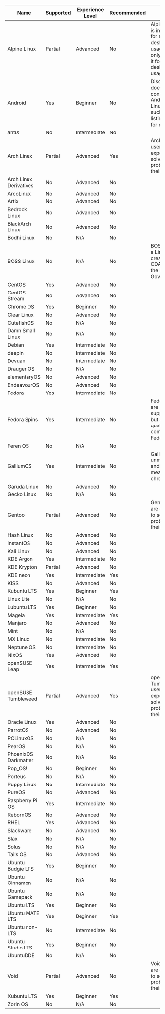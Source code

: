 | Name                   | Supported | Experience Level | Recommended | Notes                                                                                        |
| ---------------------- | --------- | ---------------- | ----------- | -------------------------------------------------------------------------------------------- |
| Alpine Linux           | Partial   | Advanced         | No          | Alpine Linux is intended for non-desktop usage, we only support it for non-desktop usage.    |
| Android                | Yes       | Beginner         | No          | Discord Linux does not consider Android as Linux, as such, this listing is just for clarity. |
| antiX                  | No        | Intermediate     | No          |                                                                                              |
| Arch Linux             | Partial   | Advanced         | Yes         | Arch Linux users are expected to solve basic problems on their own.                          |
| Arch Linux Derivatives | No        | Advanced         | No          |                                                                                              |
| ArcoLinux              | No        | Advanced         | No          |                                                                                              |
| Artix                  | No        | Advanced         | No          |                                                                                              |
| Bedrock Linux          | No        | Advanced         | No          |                                                                                              |
| BlackArch Linux        | No        | Advanced         | No          |                                                                                              |
| Bodhi Linux            | No        | N/A              | No          |                                                                                              |
| BOSS Linux             | No        | N/A              | No          | BOSS Linux is a Linux distro created by CDAC, part of the Indian Government                  |
| CentOS                 | Yes       | Advanced         | No          |                                                                                              |
| CentOS Stream          | No        | Advanced         | No          |                                                                                              |
| Chrome OS              | Yes       | Beginner         | No          |                                                                                              |
| Clear Linux            | No        | Advanced         | No          |                                                                                              |
| CutefishOS             | No        | N/A              | No          |                                                                                              |
| Damn Small Linux       | No        | N/A              | No          |                                                                                              |
| Debian                 | Yes       | Intermediate     | No          |                                                                                              |
| deepin                 | No        | Intermediate     | No          |                                                                                              |
| Devuan                 | No        | Intermediate     | No          |                                                                                              |
| Drauger OS             | No        | N/A              | No          |                                                                                              |
| elementaryOS           | No        | Advanced         | No          |                                                                                              |
| EndeavourOS            | No        | Advanced         | No          |                                                                                              |
| Fedora                 | Yes       | Intermediate     | No          |                                                                                              |
| Fedora Spins           | Yes       | Intermediate     | No          | Fedora Spins are supported, but are low quality compared to Fedora itself                    |
| Feren OS               | No        | N/A              | No          |                                                                                              |
| GalliumOS              | Yes       | Intermediate     | No          | GalliumOS is unmaintained, and is only meant for chromebooks.                                |
| Garuda Linux           | No        | Advanced         | No          |                                                                                              |
| Gecko Linux            | No        | N/A              | No          |                                                                                              |
| Gentoo                 | Partial   | Advanced         | No          | Gentoo users are expected to solve basic problems on their own.                              |
| Hash Linux             | No        | Advanced         | No          |                                                                                              |
| instantOS              | No        | Advanced         | No          |                                                                                              |
| Kali Linux             | No        | Advanced         | No          |                                                                                              |
| KDE Argon              | Yes       | Intermediate     | No          |                                                                                              |
| KDE Krypton            | Partial   | Advanced         | No          |                                                                                              |
| KDE neon               | Yes       | Intermediate     | Yes         |                                                                                              |
| KISS                   | No        | Advanced         | No          |                                                                                              |
| Kubuntu LTS            | Yes       | Beginner         | Yes         |                                                                                              |
| Linux Lite             | No        | N/A              | No          |                                                                                              |
| Lubuntu LTS            | Yes       | Beginner         | No          |                                                                                              |
| Mageia                 | Yes       | Intermediate     | Yes         |                                                                                              |
| Manjaro                | No        | Advanced         | No          |                                                                                              |
| Mint                   | No        | N/A              | No          |                                                                                              |
| MX Linux               | No        | Intermediate     | No          |                                                                                              |
| Neptune OS             | No        | Intermediate     | No          |                                                                                              |
| NixOS                  | Yes       | Advanced         | No          |                                                                                              |
| openSUSE Leap          | Yes       | Intermediate     | Yes         |                                                                                              |
| openSUSE Tumbleweed    | Partial   | Advanced         | Yes         | openSUSE Tumbleweed users are expected to solve basic problems on their own.                 |
| Oracle Linux           | Yes       | Advanced         | No          |                                                                                              |
| ParrotOS               | No        | Advanced         | No          |                                                                                              |
| PCLinuxOS              | No        | N/A              | No          |                                                                                              |
| PearOS                 | No        | N/A              | No          |                                                                                              |
| PhoenixOS Darkmatter   | No        | N/A              | No          |                                                                                              |
| Pop_OS!                | No        | Beginner         | No          |                                                                                              |
| Porteus                | No        | N/A              | No          |                                                                                              |
| Puppy Linux            | No        | Intermediate     | No          |                                                                                              |
| PureOS                 | No        | Advanced         | No          |                                                                                              |
| Raspberry Pi OS        | Yes       | Intermediate     | No          |                                                                                              |
| RebornOS               | No        | Advanced         | No          |                                                                                              |
| RHEL                   | Yes       | Advanced         | No          |                                                                                              |
| Slackware              | No        | Advanced         | No          |                                                                                              |
| Slax                   | No        | N/A              | No          |                                                                                              |
| Solus                  | No        | N/A              | No          |                                                                                              |
| Tails OS               | No        | Advanced         | No          |                                                                                              |
| Ubuntu Budgie LTS      | Yes       | Beginner         | No          |                                                                                              |
| Ubuntu Cinnamon        | No        | N/A              | No          |                                                                                              |
| Ubuntu Gamepack        | No        | N/A              | No          |                                                                                              |
| Ubuntu LTS             | Yes       | Beginner         | No          |                                                                                              |
| Ubuntu MATE LTS        | Yes       | Beginner         | Yes         |                                                                                              |
| Ubuntu non-LTS         | No        | Intermediate     | No          |                                                                                              |
| Ubuntu Studio LTS      | Yes       | Beginner         | No          |                                                                                              |
| UbuntuDDE              | No        | N/A              | No          |                                                                                              |
| Void                   | Partial   | Advanced         | No          | Void users are expected to solve basic problems on their own.                                |
| Xubuntu LTS            | Yes       | Beginner         | Yes         |                                                                                              |
| Zorin OS               | No        | N/A              | No          |                                                                                              |